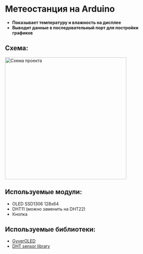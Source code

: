 # Метеостанция на Arduino
* **Показывает температуру и влажность на дисплее**
* **Выводит данные в последовательный порт для постройки графиков**
## Схема:
<img alt="Схема проекта" src="https://github.com/TheMiner203/meteostation-arduino/raw/main/Meteostation.png" width="400">

## Используемые модули:
* OLED SSD1306 128x64
* DHT11 (можно заменить на DHT22)
* Кнопка
## Используемые библиотеки:
* [GyverOLED](https://github.com/GyverLibs/GyverOLED)
* [DHT sensor library](https://github.com/adafruit/DHT-sensor-library)

